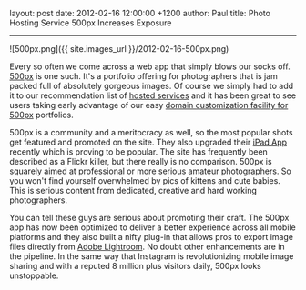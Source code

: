 layout: post
date: 2012-02-16 12:00:00 +1200
author: Paul
title: Photo Hosting Service 500px Increases Exposure



----

![500px.png]({{ site.images_url }}/2012-02-16-500px.png)

Every so often we come across a web app that simply blows our socks off. [500px](http://500px.com/) is one such. It's a portfolio offering for photographers that is jam packed full of absolutely gorgeous images. Of course we simply had to add it to our recommendation list of [hosted services](https://iwantmyname.com/services) and it has been great to see users taking early advantage of our easy [domain customization facility for 500px](https://iwantmyname.com/services/portfolio/500px-custom-domain-registration) portfolios.


500px is a community and a meritocracy as well, so the most popular shots get featured and promoted on the site. They also upgraded their [iPad App](http://itunes.apple.com/us/app/500px/id471965292?mt=8) recently which is proving to be popular. The site has frequently been described as a Flickr killer, but there really is no comparison. 500px is squarely aimed at professional or more serious amateur photographers. So you won't find yourself overwhelmed by pics of kittens and cute babies. This is serious content from dedicated, creative and hard working photographers.

You can tell these guys are serious about promoting their craft. The 500px app has now been optimized to deliver a better experience across all mobile platforms and they also built a nifty plug-in that allows pros to export image files directly from [Adobe Lightroom](http://www.adobe.com/products/photoshoplightroom/). No doubt other enhancements are in the pipeline. In the same way that Instagram is revolutionizing mobile image sharing and with a reputed 8 million plus visitors daily, 500px looks unstoppable.
